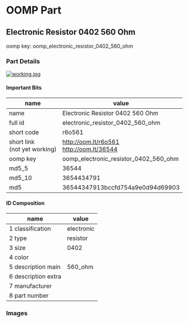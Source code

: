 # OOMP Part  
## Electronic Resistor 0402 560 Ohm  
  
oomp key: oomp_electronic_resistor_0402_560_ohm  
  
### Part Details  
  
[![working.jpg](working_600.jpg)](working.jpg)  
  
#### Important Bits  
| name | value | 
| --- | --- | 
| name | Electronic Resistor 0402 560 Ohm | 
| full id | electronic_resistor_0402_560_ohm | 
| short code | r6o561 | 
| short link<br>(not yet working) | http://oom.lt/r6o561<br>http://oom.lt/36544 | 
| oomp key | oomp_electronic_resistor_0402_560_ohm | 
| md5_5 | 36544 | 
| md5_10 | 3654434791 | 
| md5 | 36544347913bccfd754a9e0d94d69903 | 
#### ID Composition  
| name | value | 
| --- | --- | 
| 1 classification | electronic | 
| 2 type | resistor | 
| 3 size | 0402 | 
| 4 color |  | 
| 5 description main | 560_ohm | 
| 6 description extra |  | 
| 7 manufacturer |  | 
| 8 part number |  | 
### Images  
